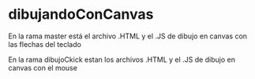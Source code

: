 # dibujandoConCanvas

En la rama master está el archivo .HTML y el .JS de dibujo en canvas con las flechas del teclado

En la rama dibujoCkick estan los archivos .HTML y el .JS de dibujo en canvas con el mouse
